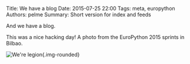 Title: We have a blog
Date: 2015-07-25 22:00
Tags: meta, europython
Authors: pelme
Summary: Short version for index and feeds

And we have a blog.

This was a nice hacking day! A photo from the EuroPython 2015 sprints in Bilbao.

![We're legion]({attach}images/legion.jpg){.img-rounded}
